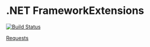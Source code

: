 # .NET FrameworkExtensions


[![Build Status](https://travis-ci.org/vtsyryuk/FrameworkExtensions.svg?branch=master)](https://travis-ci.org/vtsyryuk/FrameworkExtensions)

[Requests](https://travis-ci.org/vtsyryuk/FrameworkExtensions/requests)
